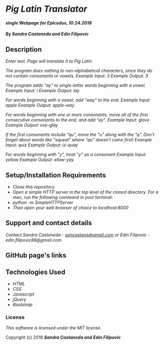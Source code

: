 # _Pig Latin Translator_

#### _single Webpage for Epicodus, 10.24.2018_

#### By _**Sandra Castaneda and Edin Filipovic**_

## Description

_Enter text. Page will translate it to Pig Latin_

_The program does nothing to non-alphabetical characters, since they do not contain consonants or vowels.
Example Input: 3
Example Output: 3_

_The program adds "ay" to single-letter words beginning with a vowel.
Example Input: i
Example Output: iay_

_For words beginning with a vowel, add "way" to the end.
Example Input: apple
Example Output: apple-way_

_For words beginning with one or more consonants, move all of the first consecutive consonants to the end, and add "ay".
Example Input: glove
Example Output: ove-glay_

_If the first consonants include "qu", move the "u" along with the "q". Don't forget about words like "squeal" where "qu" doesn't come first!
Example Input: quiz
Example Output: iz-quay_

_For words beginning with "y", treat "y" as a consonant
Example Input: yellow
Example Output: ellow-yay_



## Setup/Installation Requirements

* _Clone this repository_
* _Open a simple HTTP server in the top level of the cloned directory. For a mac, run the following command in your terminal:_   
* _python -m SimpleHTTPServer_
* _Then open your web browser of choice to localhost:8000_

## Support and contact details

_Contact Sandra Castaneda - sancastans@gmail.com or Edin Filipovic - edin.filipovic89@gmail.com_

## GitHub page's links

## Technologies Used

* _HTML_
* _CSS_
* _Javascript_
* _jQuery_
* _Bootstrap_

### License

*This software is licensed under the MIT license.*

Copyright (c) 2018 **_Sandra Castaneda and Edin Filipovic_**
